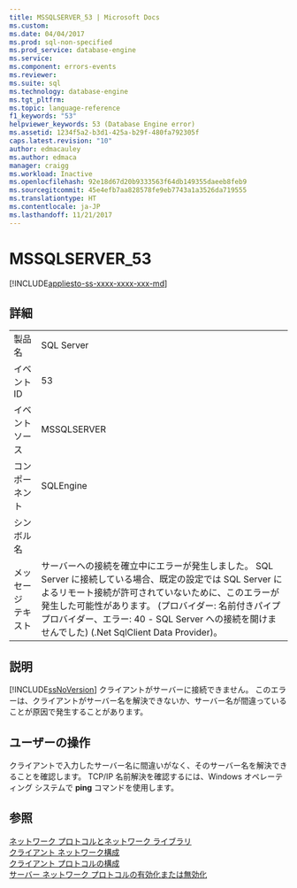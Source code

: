 ```yaml
---
title: MSSQLSERVER_53 | Microsoft Docs
ms.custom: 
ms.date: 04/04/2017
ms.prod: sql-non-specified
ms.prod_service: database-engine
ms.service: 
ms.component: errors-events
ms.reviewer: 
ms.suite: sql
ms.technology: database-engine
ms.tgt_pltfrm: 
ms.topic: language-reference
f1_keywords: "53"
helpviewer_keywords: 53 (Database Engine error)
ms.assetid: 1234f5a2-b3d1-425a-b29f-480fa792305f
caps.latest.revision: "10"
author: edmacauley
ms.author: edmaca
manager: craigg
ms.workload: Inactive
ms.openlocfilehash: 92e18d67d20b9333563f64db149355daeeb8feb9
ms.sourcegitcommit: 45e4efb7aa828578fe9eb7743a1a3526da719555
ms.translationtype: HT
ms.contentlocale: ja-JP
ms.lasthandoff: 11/21/2017
---
```

# <a name="mssqlserver53"></a>MSSQLSERVER_53
[!INCLUDE[appliesto-ss-xxxx-xxxx-xxx-md](../../includes/appliesto-ss-xxxx-xxxx-xxx-md.md)]
  
## <a name="details"></a>詳細  
  
|||  
|-|-|  
|製品名|SQL Server|  
|イベント ID|53|  
|イベント ソース|MSSQLSERVER|  
|コンポーネント|SQLEngine|  
|シンボル名||  
|メッセージ テキスト|サーバーへの接続を確立中にエラーが発生しました。  SQL Server に接続している場合、既定の設定では SQL Server によるリモート接続が許可されていないために、このエラーが発生した可能性があります。 (プロバイダー: 名前付きパイプ プロバイダー、エラー: 40 - SQL Server への接続を開けませんでした) (.Net SqlClient Data Provider)。|  
  
## <a name="explanation"></a>説明  
[!INCLUDE[ssNoVersion](../../includes/ssnoversion-md.md)] クライアントがサーバーに接続できません。 このエラーは、クライアントがサーバー名を解決できないか、サーバー名が間違っていることが原因で発生することがあります。  
  
## <a name="user-action"></a>ユーザーの操作  
クライアントで入力したサーバー名に間違いがなく、そのサーバー名を解決できることを確認します。 TCP/IP 名前解決を確認するには、Windows オペレーティング システムで **ping** コマンドを使用します。  
  
## <a name="see-also"></a>参照  
[ネットワーク プロトコルとネットワーク ライブラリ](~/sql-server/install/network-protocols-and-network-libraries.md)  
[クライアント ネットワーク構成](~/database-engine/configure-windows/client-network-configuration.md)  
[クライアント プロトコルの構成](~/database-engine/configure-windows/configure-client-protocols.md)  
[サーバー ネットワーク プロトコルの有効化または無効化](~/database-engine/configure-windows/enable-or-disable-a-server-network-protocol.md)  
  
